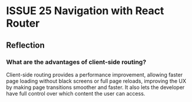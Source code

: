 # ISSUE 25 Navigation with React Router

## Reflection

### What are the advantages of client-side routing?

Client-side routing provides a performance improvement, allowing faster page
loading without black screens or full page reloads, improving the UX by making
page transitions smoother and faster. It also lets the developer have full
control over which content the user can access.
